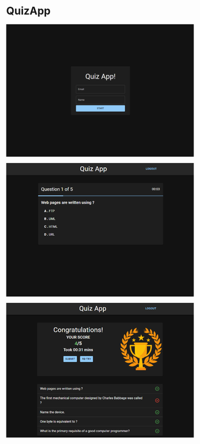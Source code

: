 # QuizApp
![1](https://github.com/daianrene/QuizApp/blob/master/Screenshots/1.png)

![2](https://github.com/daianrene/QuizApp/blob/master/Screenshots/2.png)

![3](https://github.com/daianrene/QuizApp/blob/master/Screenshots/3.png)
